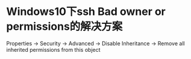 # Windows10下ssh Bad owner or permissions的解决方案

Properties -> Security -> Advanced -> Disable Inheritance -> Remove all inherited permissions from this object
